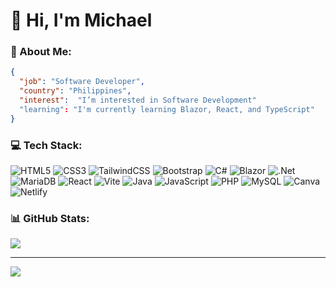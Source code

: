 # 👋 Hi, I'm Michael

### 💫 About Me:
```json
{
  "job": "Software Developer",
  "country": "Philippines",
  "interest":  "I’m interested in Software Development"
  "learning": "I'm currently learning Blazor, React, and TypeScript"
}
```
### 💻 Tech Stack:
![HTML5](https://img.shields.io/badge/html5-%23E34F26.svg?style=for-the-badge&logo=html5&logoColor=white) ![CSS3](https://img.shields.io/badge/css3-%231572B6.svg?style=for-the-badge&logo=css3&logoColor=white) ![TailwindCSS](https://img.shields.io/badge/tailwindcss-%2338B2AC.svg?style=for-the-badge&logo=tailwind-css&logoColor=white) ![Bootstrap](https://img.shields.io/badge/bootstrap-%238511FA.svg?style=for-the-badge&logo=bootstrap&logoColor=white) ![C#](https://img.shields.io/badge/C%23-239120?style=for-the-badge&logo=c-sharp&logoColor=white) ![Blazor](https://img.shields.io/badge/Blazor-512BD4?style=for-the-badge&logo=blazor&logoColor=white) ![.Net](https://img.shields.io/badge/.NET-5C2D91?style=for-the-badge&logo=.net&logoColor=white) ![MariaDB](https://img.shields.io/badge/MariaDB-003545?style=for-the-badge&logo=mariadb&logoColor=white) ![React](https://img.shields.io/badge/React-20232A?style=for-the-badge&logo=react&logoColor=61DAFB) ![Vite](https://img.shields.io/badge/Vite-646CFF?style=for-the-badge&logo=vite&logoColor=white) ![Java](https://img.shields.io/badge/java-%23ED8B00.svg?style=for-the-badge&logo=openjdk&logoColor=white) ![JavaScript](https://img.shields.io/badge/javascript-%23323330.svg?style=for-the-badge&logo=javascript&logoColor=%23F7DF1E) ![PHP](https://img.shields.io/badge/php-%23777BB4.svg?style=for-the-badge&logo=php&logoColor=white) ![MySQL](https://img.shields.io/badge/mysql-%23777BB4.svg?style=for-the-badge&logo=mysql&logoColor=white) ![Canva](https://img.shields.io/badge/Canva-%2300C4CC.svg?style=for-the-badge&logo=Canva&logoColor=white) ![Netlify](https://img.shields.io/badge/netlify-%23000000.svg?style=for-the-badge&logo=netlify&logoColor=#00C7B7)

### 📊 GitHub Stats:
![](https://github-readme-stats.vercel.app/api/top-langs/?username=mikartisan&theme=dracula&hide_border=true&include_all_commits=true&count_private=false&layout=compact)

<!-- ### 🏆 GitHub Trophies
![](https://github-profile-trophy.vercel.app/?username=mikartisan&theme=dracula&no-frame=false&no-bg=true&margin-w=4) -->

---
[![](https://visitcount.itsvg.in/api?id=mikartisan&icon=0&color=11)](https://visitcount.itsvg.in)

<!-- Proudly created with GPRM ( https://gprm.itsvg.in ) -->
